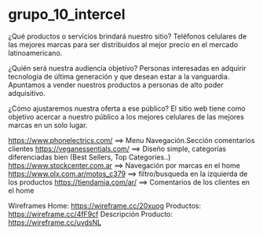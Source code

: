 # grupo_10_intercel

¿Qué productos o servicios brindará nuestro sitio?
Teléfonos celulares de las mejores marcas para ser distribuidos al mejor precio en el mercado latinoamericano. 

¿Quién será nuestra audiencia objetivo? 
Personas interesadas en adquirir tecnologia de última generación y que desean estar a la vanguardia. Apuntamos a vender nuestros productos a personas de alto poder adquisitivo.

¿Cómo ajustaremos nuestra oferta a ese público?
El sitio web tiene como objetivo acercar a nuestro público a los mejores celulares de las mejores marcas en un solo lugar.


https://www.phonelectrics.com/ ==> Menu Navegación.Sección comentarios clientes
https://veganessentials.com/ ==> Diseño simple, categorías diferenciadas bien (Best Sellers, Top Categories..)
https://www.stockcenter.com.ar ==> Navegación por marcas en el home
https://www.olx.com.ar/motos_c379 ==> filtro/busqueda en la izquierda de los productos
https://tiendamia.com/ar/ ==> Comentarios de los clientes en el home


Wireframes
Home: https://wireframe.cc/20xuog
Productos: https://wireframe.cc/4fF9cf
Descripción Producto: https://wireframe.cc/uvdsNL
